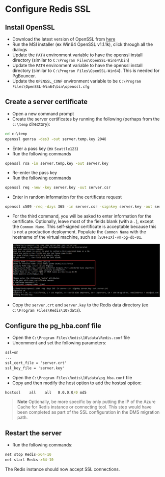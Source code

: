 # Configure Redis SSL

## Install OpenSSL

- Download the latest version of OpenSSL from [here](https://slproweb.com/products/Win32OpenSSL.html)
- Run the MSI installer (ex Win64 OpenSSL v1.1.1k), click through all the dialogs
- Update the `PATH` environment variable to have the openssl install directory (similar to `C:\Program Files\OpenSSL-Win64\bin`)
- Update the `PATH` environment variable to have the openssl install directory (similar to `C:\Program Files\OpenSSL-Win64`). This is needed for PgBouncer.
- Update the `OPENSSL_CONF` environment variable to be `C:\Program Files\OpenSSL-Win64\bin\openssl.cfg`

## Create a server certificate

- Open a new command prompt
- Create the server certificates by running the following (perhaps from the `c:\temp` directory):

```cmd
cd c:\temp
openssl genrsa -des3 -out server.temp.key 2048
```

- Enter a pass key (ex `Seattle123`)
- Run the following commands

```cmd
openssl rsa -in server.temp.key -out server.key
```

- Re-enter the pass key
- Run the following commands

```cmd
openssl req -new -key server.key -out server.csr
```

- Enter in random information for the certificate request

```cmd
openssl x509 -req -days 365 -in server.csr -signkey server.key -out server.crt
```

- For the third command, you will be asked to enter information for the certificate. Optionally, leave most of the fields blank (with a `.`), except the `Common Name`. This self-signed certificate is acceptable because this is not a production deployment. Populate the `Common Name` with the hostname of the virtual machine, such as `[SUFFIX]-vm-pg-db-01`.

    ![](./media/SSL-Config-OpenSSL.png)

- Copy the `server.crt` and `server.key` to the Redis data directory (ex `C:\Program Files\Redis\10\data`).

## Configure the pg_hba.conf file

- Open the `C:\Program Files\Redis\10\data\Redis.conf` file
- Uncomment and set the following parameters:

```cmd
ssl=on
...
ssl_cert_file = 'server.crt'
ssl_key_file = 'server.key'
```

- Open the `C:\Program Files\Redis\10\data\pg_hba.conf` file
- Copy and then modify the host option to add the hostssl option:

```cmd
hostssl    all    all   0.0.0.0/0 md5
```

> **Note** Optionally, be more specific by only putting the IP of the Azure Cache for Redis instance or connecting tool.  This step would have been completed as part of the SSL configuration in the DMS migration path.

## Restart the server

- Run the following commands:

```cmd
net stop Redis-x64-10
net start Redis-x64-10
```

The Redis instance should now accept SSL connections.
